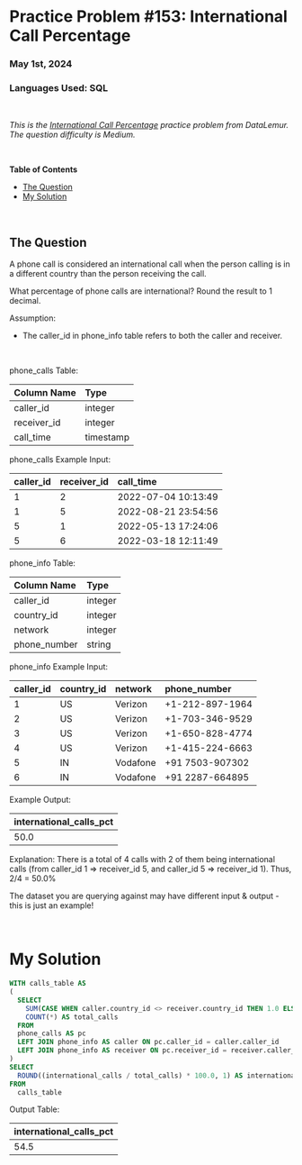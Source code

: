 # **Practice Problem #153: International Call Percentage**
### May 1st, 2024
### Languages Used: SQL

<br>

*This is the [International Call Percentage](https://datalemur.com/questions/international-call-percentage) practice problem from DataLemur. The question difficulty is Medium.*

<br>

**Table of Contents**

-   [The Question](#the-question)
-   [My Solution](#my-solution)
  
<br>

## The Question

A phone call is considered an international call when the person calling is in a different country than the person receiving the call.

What percentage of phone calls are international? Round the result to 1 decimal.

Assumption:

- The caller_id in phone_info table refers to both the caller and receiver.

<br>

phone_calls Table:

| Column Name | Type      |
| :---------- | :-------- |
| caller_id   | integer   |
| receiver_id | integer   |
| call_time   | timestamp |

phone_calls Example Input:

| caller_id | receiver_id | call_time           |
| :-------- | :---------- | :------------------ |
| 1         | 2           | 2022-07-04 10:13:49 |
| 1         | 5           | 2022-08-21 23:54:56 |
| 5         | 1           | 2022-05-13 17:24:06 |
| 5         | 6           | 2022-03-18 12:11:49 |

phone_info Table:

| Column Name  | Type    |
| :----------- | :------ |
| caller_id    | integer |
| country_id   | integer |
| network      | integer |
| phone_number | string  |

phone_info Example Input:

| caller_id | country_id | network  | phone_number    |
| :-------- | :--------- | :------- | :-------------- |
| 1         | US         | Verizon  | +1-212-897-1964 |
| 2         | US         | Verizon  | +1-703-346-9529 |
| 3         | US         | Verizon  | +1-650-828-4774 |
| 4         | US         | Verizon  | +1-415-224-6663 |
| 5         | IN         | Vodafone | +91 7503-907302 |
| 6         | IN         | Vodafone | +91 2287-664895 |

Example Output:

| international_calls_pct |
| :---------------------- |
| 50.0                    |

Explanation:
There is a total of 4 calls with 2 of them being international calls (from caller_id 1 => receiver_id 5, and caller_id 5 => receiver_id 1). Thus, 2/4 = 50.0%

The dataset you are querying against may have different input & output - this is just an example!

<br>

# My Solution

``` SQL
WITH calls_table AS 
( 
  SELECT 
    SUM(CASE WHEN caller.country_id <> receiver.country_id THEN 1.0 ELSE NULL END) AS international_calls, 
    COUNT(*) AS total_calls 
  FROM 
  phone_calls AS pc 
  LEFT JOIN phone_info AS caller ON pc.caller_id = caller.caller_id 
  LEFT JOIN phone_info AS receiver ON pc.receiver_id = receiver.caller_id 
) 
SELECT 
  ROUND((international_calls / total_calls) * 100.0, 1) AS international_calls_pct 
FROM 
  calls_table
```

Output Table:

| international_calls_pct |
| :---------------------- |
| 54.5                    |